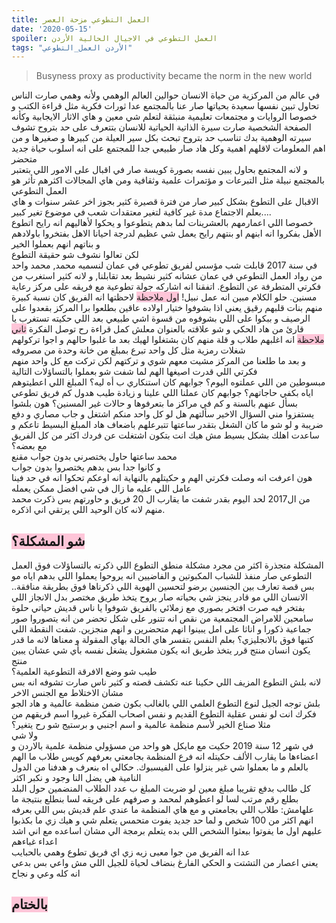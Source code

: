 ```yaml
---
title: العمل التطوعي مزحة العصر
date: '2020-05-15'
spoiler: العمل التطوعي في الاجيال الحالية الأردن
tags: "الأردن العمل_التطوعي"
---
```

> Busyness proxy as productivity became the norm in the new world

في عالم من المركزية من حياة الانسان حوالين العالم الوهمي ولأنه وهمي صارت الناس تحاول تبين نفسها سعيدة بحياتها صار عنا بالمجتمع عدا ثورات فكرية مثل قراءة الكتب و خصوصا الروايات و مجتمعات تعليمية منبثقة لتعلم شي معين و هاي الاثار الايجابية وكأنه الصفحة الشخصية صارت سيرة الذاتية الحياتية للانسان بتتعرف على حد بتروح تشوف سيرته الوهمية بدك تناسب حد بتروح تبحث بكل سير العيلة من كبيرها و صغيرها و من اهم المعلومات لاقلهم اهمية وكل هاد صار طبيعي جدا للمجتمع على انه اسلوب حياة جديد متحضر<br>
و لانه المجتمع بحاول يبين نفسه بصورة كويسة صار في اقبال على الامور اللي بتعتبر بالمجتمع نبيلة مثل التبرعات و مؤتمرات علمية وثقافية ومن هاي المجالات اكثرهم تأثر هو العمل التطوعي<br>
الاقبال على التطوع بشكل كبير صار من فترة قصيرة كثير بجوز اخر عشر سنوات و هاي بعلم الاجتماع مدة غير كافية لتغير معتقدات شعب في موضوع تغير كبير....<br>
خصوصا اللي اعمارمهم بالعشرينات لما بدهم يتطوعوا و يحكوا لأهاليهم انه رايح اتطوع الأهل بفكروا انه ابنهم او بنتهم رايح يعمل شي عظيم لدرجة احيانا الاهل بفتخروا باولادهم و بناتهم انهم بعملوا الخير<br>
لكن تعالوا نشوف شو حقيقة التطوع<br>
في سنة 2017 قابلت شب مؤسس لفريق تطوعي في عمان لنسميه محمد, محمد واحد من رواد العمل التطوعي في عمان عشانه كثير نشيط بعد تقابلنا, و لانه كثير استغرب من فكرتي المتطرفة عن التطوع. اتفقنا انه اشاركه جولة تطوعية مع فريقه على مركز رعاية مسنين. حلو الكلام مبين انه عمل نبيل!
<span style="background-color: rgba(255, 168, 197, 0.65)"> اول ملاحظة</span>
 لاحظتها انه الفريق كان نسبة كبيرة منهم بنات قلبهم رقيق يعني اذا بشوفوا ختيار اولاده عاقين بطلعوا برا المركز بقعدوا على الرصيف و ببكوا على اللي بشوفوه من قسوة اشي طبيعي بعد اللي حكيته تستغرب يا قارئ من هاد الحكي و شو علاقته بالعنوان معلش كمل قراءة رح توصل الفكرة
<span style="background-color: rgba(255, 168, 197, 0.65)"> ثاني ملاحظة</span>
انه اغلبهم طلاب و قلة منهم كان بشتغلوا لهيك بعد ما غلبوا حالهم و اجوا تركولهم شغلات رمزية مثل كل واحد تبرع بمبلغ من خانة وحدة من مصروفه  <br>
و بعد ما طلعنا من المركز مشيت معهم شوي و تركتهم لكن تركت مع كل واحد منهم فكرتي اللي قدرت اصيغها الهم لما شفت شو بعملوا بالتساؤلات التالية<br>
مبسوطين من اللي عملتوه اليوم؟
جوابهم كان استنكاري ب أه ليه؟
المبلغ اللي اعطيتوهم اياه بكفي حاجاتهم؟
جوابهم كان عملنا اللي علينا و زيادة
طيب هدول كم فريق تطوعي بسأل عنهم بالسنة و كم في مراكز ما بتعرفوها و حالات غير المسنين؟ 
هون بلشوا يستفزوا مني
السؤال الاخير سألتهم هل لو كل واحد منكم اشتغل و جاب مصاري و دفع ضريبة و لو شو ما كان الشغل بتقدر ساعتها تتبرعلهم باضعاف هاد المبلغ البسيط تاعكم و ساعدت اهلك بشكل بسيط مش هيك انت بتكون اشتغلت عن فردك اكثر من كل الفريق مع بعضه؟<br>
محمد ساعتها حاول يختصرني بدون جواب مقنع<br>
و كانوا جدا بس بدهم يختصروا بدون جواب <br>
هون اعرفت انه وصلت فكرتي الهم و حكيتلهم بالنهاية انه اوعكم تحكوا انه في حد فينا عامل اللي عليه ما زال في شي افضل ممكن يعمله<br>
من ال2017 لحد اليوم بقدر شفت ما يقارب ال 20 فريق و حاورتهم بس ذكرت محمد منهم لانه كان الوحيد اللي يرتقي اني اذكره. <br>

## <span style="background-color: rgba(255, 168, 197, 0.65)"> شو المشكلة؟</span>
المشكلة متجذرة اكثر من مجرد مشكلة منطق التطوع اللي ذكرته بالتساؤلات فوق العمل التطوعي صار منفذ للشباب المكبوتين و الفاضيين انه يروحوا يعملوا اللي بدهم اياه مو بس قصة تعارف بين الجنسين برضو لتحسين الهوية اللي ذكرناها فوق بطريقة منافقة.. الانسان اللي مو قادر ينجز شي بحياته صار يروح يتخذ طريق مختصر بدل الانجاز اللي بفتخر فيه صرت افتخر بصوري مع زملائي بالفريق شوفوا يا ناس قديش حياتي حلوة سامحين للامراض المجتمعية من نقص انه تتنور على شكل تحضر من انه يتصوروا صور جماعية ذكورا و اناثا على امل يبينوا انهم متحضرين و انهم منجزين. شفت النقطة اللي كتبها فوق بالانجليزي؟ بعلم النفس بتفسر هاي الحالة بهاي المقولة و معناها لانه ما قدر يكون انسان منتج قرر يتخذ طريق انه يكون مشغول يشغل نفسه بأي شي عشان يبين منتج<br>
طيب شو وضع الافرقة التطوعية العلمية؟<br>
لانه بلش التطوع المزيف اللي حكينا عنه تكشف قصته و كثير ناس صارت تشوفه انه بس مشان الاختلاط مع الجنس الاخر<br>
بلش توجه الجيل لنوع التطوع العلمي اللي بالغالب بكون ضمن منظمة عالمية و هاد الجو <br>
فكرك انت لو نفس عقلية التطوع القديم و نفس اصحاب الفكرة غيروا اسم فريقهم من مثلا صناع الخير لأسم منظمة عالمية و اسم اجنبي و برستيج شو رح يتغير؟<br>
ولا شي<br>
في شهر 12 سنة 2019 حكيت مع مايكل هو واحد من مسؤولي منظمة علمية بالاردن و اعضاءها ما يقارب الألف
حكيتله انه فرع المنظمة بجامعتي بعرفهم كويس طلاب ما الهم بالعلم و ما بعملوا شي غير ينزلوا على الفيسبوك. حكالي اه بنعرف و هدفنا من الدول النامية هي يضل النا وجود و نكبر اكثر<br>
كل طالب بدفع تقريبا مبلغ معين لو ضربت المبلغ ب عدد الطلاب المنضمين حول البلد بطلع رقم مرتب لسا لو اعطوهم لمحمد و صرفهم على فريقه لسا بنطلع بنتيجة ما<br>
علهامش: طلاب اللي بجامعتي و مع هاي المنظمة ما عندي علم قديش بس اللي بعرفه انهم اكثر من 100 شخص و لما حد جديد يفوت متحمس يتعلم شي و هيك زي ما بكذبوا عليهم اول ما يفوتوا ببعثوا الشخص اللي بده يتعلم برمجة الي مشان اساعده مع اني اشد اعداء غباءهم<br>
عدا انه الفريق من جوا معبى زيه زي اي فريق تطوع وهمي بالحبايب<br>
يعني اعصار من التشتت و الحكي الفارغ بنضاف لحياة للجيل اللي مش واعي بس بدعي انه كله وعي و نجاح

## <span style="background-color: rgba(255, 168, 197, 0.65)"> بالختام</span>
